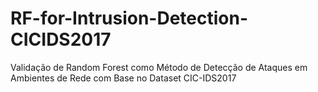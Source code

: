 # RF-for-Intrusion-Detection-CICIDS2017
Validação de Random Forest como Método de Detecção de Ataques em Ambientes de Rede com Base no Dataset CIC-IDS2017
